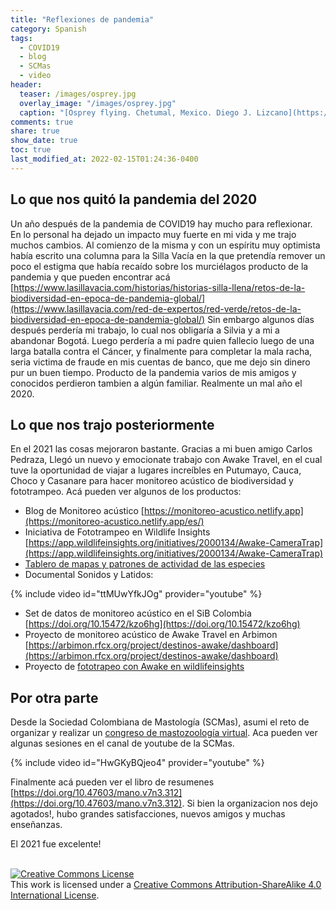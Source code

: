 ```yaml
---
title: "Reflexiones de pandemia"
category: Spanish
tags:   
  - COVID19
  - blog
  - SCMas
  - video
header:
  teaser: /images/osprey.jpg
  overlay_image: "/images/osprey.jpg"
  caption: "[Osprey flying. Chetumal, Mexico. Diego J. Lizcano](https://www.instagram.com/walking_tapir/)"
comments: true
share: true
show_date: true
toc: true
last_modified_at: 2022-02-15T01:24:36-0400
---
```


## Lo que nos quitó la pandemia del 2020


Un año después de la pandemia de COVID19 hay mucho para reflexionar. En lo personal ha dejado un impacto muy fuerte en mi vida y me trajo muchos cambios. Al comienzo de la misma y con un espíritu muy optimista había escrito una columna para la Silla Vacía en la que pretendía remover un poco el estigma que había recaído sobre los murciélagos producto de la pandemia y que pueden encontrar acá [https://www.lasillavacia.com/historias/historias-silla-llena/retos-de-la-biodiversidad-en-epoca-de-pandemia-global/](https://www.lasillavacia.com/red-de-expertos/red-verde/retos-de-la-biodiversidad-en-epoca-de-pandemia-global/) Sin embargo algunos días después perdería mi trabajo, lo cual nos obligaría a Silvia y a mi a abandonar Bogotá. Luego perdería a mi padre quien fallecio luego de una larga batalla contra el Cáncer, y finalmente para completar la mala racha, seria victima de fraude en mis cuentas de banco, que me dejo sin dinero pur un buen tiempo.  Producto de la pandemia varios de mis amigos y conocidos perdieron tambien a algún familiar. Realmente un mal año el 2020. 

## Lo que nos trajo posteriormente  

En el 2021 las cosas mejoraron bastante. Gracias a mi buen amigo Carlos Pedraza, Llegó un nuevo y emocionate trabajo con Awake Travel, en el cual tuve la oportunidad de viajar a lugares increíbles en Putumayo, Cauca, Choco y Casanare para hacer monitoreo acústico de biodiversidad y fototrampeo. Acá pueden ver algunos de los productos:
- Blog de Monitoreo acústico [https://monitoreo-acustico.netlify.app](https://monitoreo-acustico.netlify.app/es/)
- Iniciativa de Fototrampeo en Wildlife Insights [https://app.wildlifeinsights.org/initiatives/2000134/Awake-CameraTrap](https://app.wildlifeinsights.org/initiatives/2000134/Awake-CameraTrap)
- [Tablero de mapas y patrones de actividad de las especies](https://dlizcano.github.io/activity/)
- Documental Sonidos y Latidos: 

{% include video id="ttMUwYfkJOg" provider="youtube" %}  

- Set de datos de monitoreo acústico en el SiB Colombia [https://doi.org/10.15472/kzo6hg](https://doi.org/10.15472/kzo6hg)
- Proyecto de monitoreo acústico de Awake Travel en Arbimon [https://arbimon.rfcx.org/project/destinos-awake/dashboard](https://arbimon.rfcx.org/project/destinos-awake/dashboard)
- Proyecto de [fototrapeo con Awake en wildlifeinsights](https://app.wildlifeinsights.org/initiatives/2000134/Awake-CameraTrap) 

## Por otra parte  


Desde la Sociedad Colombiana de Mastología (SCMas), asumi el reto de organizar y realizar un [congreso de mastozoología virtual](http://www.mamiferoscolombia.org/IVCCM/). Aca pueden ver algunas sesiones en el canal de youtube de la SCMas.  

{% include video id="HwGKyBQjeo4" provider="youtube" %}  

Finalmente acá pueden ver el libro de resumenes [https://doi.org/10.47603/mano.v7n3.312](https://doi.org/10.47603/mano.v7n3.312). Si bien la organizacion nos dejo agotados!, hubo grandes satisfacciones, nuevos amigos y muchas enseñanzas. 


<p> El 2021 fue excelente!  <br>
<br>
</p>

<a rel="license" href="http://creativecommons.org/licenses/by-sa/4.0/"><img alt="Creative Commons License" style="border-width:0" src="http://i.creativecommons.org/l/by-sa/4.0/88x31.png" /></a><br />This work is licensed under a <a rel="license" href="http://creativecommons.org/licenses/by-sa/4.0/">Creative Commons Attribution-ShareAlike 4.0 International License</a>.





